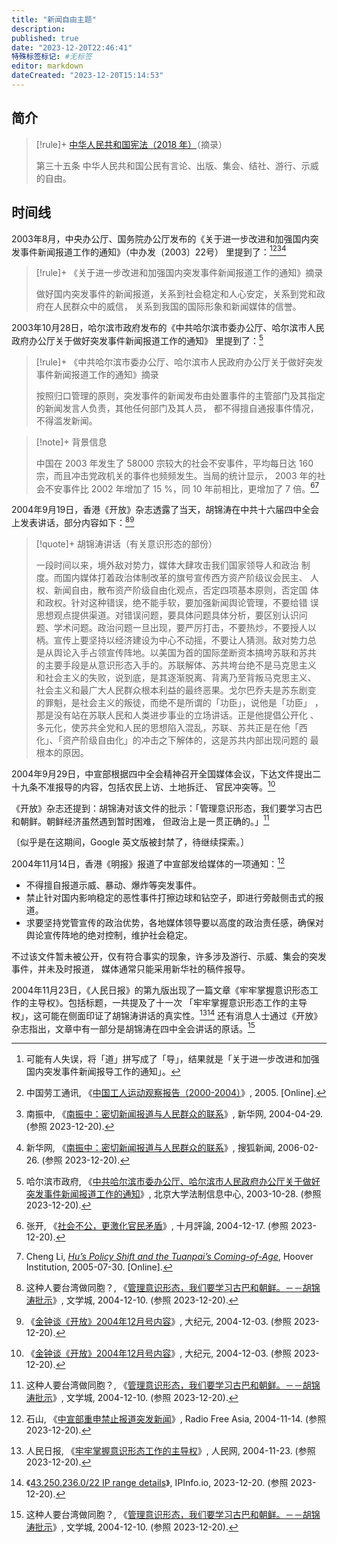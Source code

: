 ```yaml
---
title: "新闻自由主题"
description:
published: true
date: "2023-12-20T22:46:41"
特殊标签标记: #无标签
editor: markdown
dateCreated: "2023-12-20T15:14:53"
---
```


## 简介

> [!rule]+ [中华人民共和国宪法（2018 年）][]（摘录）
>
> 第三十五条 中华人民共和国公民有言论、出版、集会、结社、游行、示威的自由。

[中华人民共和国宪法（2018 年）]: https://zh.wikisource.org/wiki/中华人民共和国宪法_(2018年)

## 时间线

2003年8月，中央办公厅、国务院办公厅发布的《关于进一步改进和加强国内突发事件新闻报道工作的通知》（中办发〔2003〕22号）
里提到了：[^e1][^23424][^47203][^24460]

[^e1]: 可能有人失误，将「道」拼写成了「导」，结果就是「关于进一步改进和加强国内突发事件新闻报导工作的通知」。
[^23424]: 中国劳工通讯, 《[中国工人运动观察报告（2000-2004）](https://web.archive.org/web/20230501223424/https://clb.org.hk/sites/default/files/archive/en/File/No.4%20labourmovement%28S%29.pdf)》, 2005. [Online].
[^47203]: 南振中, 《[南振中：密切新闻报道与人民群众的联系](https://web.archive.org/web/20040630040504/http://news.xinhuanet.com/newmedia/2004-04/29/content_1447203.htm)》, 新华网, 2004-04-29. (参照 2023-12-20).
[^24460]: 新华网, 《[南振中：密切新闻报道与人民群众的联系](https://web.archive.org/web/20170813175856/http://news.sohu.com/20060226/n242024460.shtml)》, 搜狐新闻, 2006-02-26. (参照 2023-12-20).

> [!rule]+ 《关于进一步改进和加强国内突发事件新闻报道工作的通知》摘录
>
> 做好国内突发事件的新闻报道，关系到社会稳定和人心安定，关系到党和政府在人民群众中的威信，
> 关系到我国的国际形象和新闻媒体的信誉。

2003年10月28日，哈尔滨市政府发布的《中共哈尔滨市委办公厅、哈尔滨市人民政府办公厅关于做好突发事件新闻报道工作的通知》
里提到了：[^1bdfb]

[^1bdfb]: 哈尔滨市政府, 《[中共哈尔滨市委办公厅、哈尔滨市人民政府办公厅关于做好突发事件新闻报道工作的通知](https://web.archive.org/web/20231220082350/https://ncp.pkulaw.com/epidemiclar/aed7651718f717adcb6764a3cec694b1bdfb.html)》, 北京大学法制信息中心, 2003-10-28. (参照 2023-12-20).

> [!rule]+ 《中共哈尔滨市委办公厅、哈尔滨市人民政府办公厅关于做好突发事件新闻报道工作的通知》摘录
>
> 按照归口管理的原则，突发事件的新闻发布由处置事件的主管部门及其指定的新闻发言人负责，其他任何部门及其人员，
> 都不得擅自通报事件情况，不得滥发新闻。

> [!note]+ 背景信息
>
> 中国在 2003 年发生了 58000 宗较大的社会不安事件，平均每日达 160 宗，而且冲击党政机关的事件也频频发生。当局的统计显示，
> 2003 年的社会不安事件比 2002 年增加了 15 %，同 10 年前相比，更增加了 7 倍。[^00213][^clm15]

[^00213]: 张开, 《[社会不公，更激化官民矛盾](https://web.archive.org/web/20210718000213/https://october-review.org/217/217_s6.htm)》, 十月評論, 2004-12-17. (参照 2023-12-20).
[^clm15]: Cheng Li, [_Hu’s Policy Shift and the Tuanpai’s Coming-of-Age_](https://web.archive.org/web/20230204194114/https://www.hoover.org/sites/default/files/uploads/documents/clm15_lc.pdf), Hoover Institution, 2005-07-30. [Online].

2004年9月19日，香港《开放》杂志透露了当天，胡锦涛在中共十六届四中全会上发表讲话，部分内容如下：[^01794][^36728]

[^01794]: 这种人要台湾做同胞？, 《[管理意识形态，我们要学习古巴和朝鲜。－－胡锦涛批示](https://web.archive.org/web/20230514073115/https://bbs.wenxuecity.com/taiwan/101794.html)》, 文学城, 2004-12-10. (参照 2023-12-20).
[^36728]: 《[金钟谈《开放》2004年12月号内容](https://web.archive.org/web/20050921211009/http://www.epochtimes.com/gb/4/12/3/n736728.htm)》, 大纪元, 2004-12-03. (参照 2023-12-20).

> [!quote]+ 胡锦涛讲话（有关意识形态的部份）
>
> 一段时间以来，境外敌对势力，媒体大肆攻击我们国家领导人和政治
> 制度。而国内媒体打着政治体制改革的旗号宣传西方资产阶级议会民主、
> 人权、新闻自由，散布资产阶级自由化观点，否定四项基本原则，否定国
> 体和政权。针对这种错误，绝不能手软，要加强新闻舆论管理，不要给错
> 误思想观点提供渠道。对错误问题，要具体问题具体分析，要区别认识问
> 题、学术问题。政治问题一旦出现，要严厉打击，不要热炒，不要授人以
> 柄。宣传上要坚持以经济建设为中心不动摇，不要让人猜测。敌对势力总
> 是从舆论入手占领宣传阵地。以美国为首的国际垄断资本搞垮苏联和苏共
> 的主要手段是从意识形态入手的。苏联解体、苏共垮台绝不是马克思主义
> 和社会主义的失败，说到底，是其逐渐脱离、背离乃至背叛马克思主义、
> 社会主义和最广大人民群众根本利益的最终恶果。戈尔巴乔夫是苏东剧变
> 的罪魁，是社会主义的叛徒，而绝不是所谓的「功臣」，说他是「功臣」
> ，那是没有站在苏联人民和人类进步事业的立场讲话。正是他提倡公开化
> 、多元化，使苏共全党和人民的思想陷入混乱，苏联、苏共正是在他「西
> 化」、「资产阶级自由化」的冲击之下解体的，这是苏共内部出现问题的
> 最根本的原因。

2004年9月29日，中宣部根据四中全会精神召开全国媒体会议，下达文件提出二十九条不准报导的内容，包括农民上访、土地拆迁、
官民冲突等。[^36728]
<!-- 某种程度上，也许可以认为「二十九条」限制规则的直接责任人，就是胡锦涛 -->

《开放》杂志还提到：胡锦涛对该文件的批示：「管理意识形态，我们要学习古巴和朝鲜。朝鲜经济虽然遇到暂时困难，
但政治上是一贯正确的。」[^01794]

〔似乎是在这期间，Google 英文版被封禁了，待继续探索。〕

2004年11月14日，香港《明报》报道了中宣部发给媒体的一项通知：[^41114]

[^41114]: 石山, 《[中宣部重申禁止报道突发新闻](https://web.archive.org/web/20221018232545/https://www.rfa.org/mandarin/yataibaodao/zhongxuanbu-20041114.html)》, Radio Free Asia, 2004-11-14. (参照 2023-12-20).

+   不得擅自报道示威、暴动、爆炸等突发事件。
+   禁止针对国内影响稳定的恶性事件打擦边球和钻空子，即进行旁敲侧击式的报道。
+   求要坚持党管宣传的政治优势，各地媒体领导要以高度的政治责任感，确保对舆论宣传阵地的绝对控制，维护社会稳定。

不过该文件暂未被公开，仅有符合事实的现象，许多涉及游行、示威、集会的突发事件，并未及时报道，
媒体通常只能采用新华社的稿件报导。

2004年11月23日，《人民日报》的第九版出现了一篇文章《牢牢掌握意识形态工作的主导权》。包括标题，一共提及了十一次
「牢牢掌握意识形态工作的主导权」，这可能在侧面印证了胡锦涛讲话的真实性。[^06142][^59029]
还有消息人士通过《开放》杂志指出，文章中有一部分是胡锦涛在四中全会讲话的原话。[^01794]

[^06142]: 人民日报, 《[牢牢掌握意识形态工作的主导权](https://web.archive.org/web/20231220140133/http://43.250.236.5/GB/guandian/40604/3006142.html)》, 人民网, 2004-11-23. (参照 2023-12-20).
[^59029]: 《[43.250.236.0/22 IP range details](https://web.archive.org/web/20231220140736/https://ipinfo.io/AS59029/43.250.236.0/22)》, IPInfo.io, 2023-12-20. (参照 2023-12-20).
